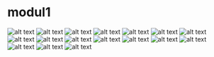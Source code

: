 # modul1
![alt text](https://github.com/izzul112/modul1/blob/master/Screenshot%20(118).png)
![alt text](https://github.com/izzul112/modul1/blob/master/Screenshot%20(119).png)
![alt text](https://github.com/izzul112/modul1/blob/master/Screenshot%20(120).png)
![alt text](https://github.com/izzul112/modul1/blob/master/Screenshot%20(121).png)
![alt text](https://github.com/izzul112/modul1/blob/master/Screenshot%20(122).png)
![alt text](https://github.com/izzul112/modul1/blob/master/Screenshot%20(123).png)
![alt text](https://github.com/izzul112/modul1/blob/master/Screenshot%20(124).png)
![alt text](https://github.com/izzul112/modul1/blob/master/Screenshot%20(125).png)
![alt text](https://github.com/izzul112/modul1/blob/master/Screenshot%20(126).png)
![alt text](https://github.com/izzul112/modul1/blob/master/Screenshot%20(127).png)
![alt text](https://github.com/izzul112/modul1/blob/master/Screenshot%20(128).png)
![alt text](https://github.com/izzul112/modul1/blob/master/Screenshot%20(129).png)
![alt text](https://github.com/izzul112/modul1/blob/master/Screenshot%20(130).png)
![alt text](https://github.com/izzul112/modul1/blob/master/Screenshot%20(131).png)
![alt text](https://github.com/izzul112/modul1/blob/master/Screenshot%20(132).png)
![alt text](https://github.com/izzul112/modul1/blob/master/Screenshot%20(133).png)
![alt text](https://github.com/izzul112/modul1/blob/master/Screenshot%20(134).png)
